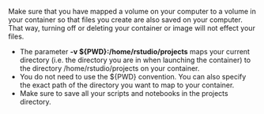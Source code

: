 Make sure that you have mapped a volume on your computer to a volume in your container so that files you create are also saved on your computer.  That way, turning off or deleting your container or image will not effect your files.<br>

* The parameter **-v ${PWD}:/home/rstudio/projects** maps your current directory (i.e. the directory you are in when launching the container) to the directory /home/rstudio/projects on your container.
* You do not need to use the ${PWD} convention.  You can also specify the exact path of the directory you want to map to your container. 
* Make sure to save all your scripts and notebooks in the projects directory.
